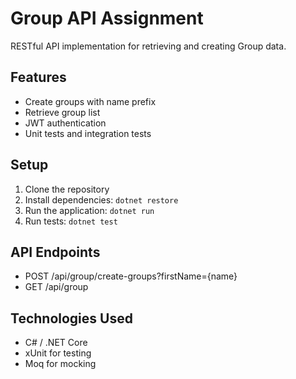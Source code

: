 # Group API Assignment

RESTful API implementation for retrieving and creating Group data.

## Features
- Create groups with name prefix
- Retrieve group list
- JWT authentication
- Unit tests and integration tests

## Setup
1. Clone the repository
2. Install dependencies: `dotnet restore`
3. Run the application: `dotnet run`
4. Run tests: `dotnet test`

## API Endpoints
- POST /api/group/create-groups?firstName={name}
- GET /api/group

## Technologies Used
- C# / .NET Core
- xUnit for testing
- Moq for mocking 